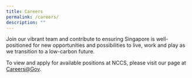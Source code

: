 ```yaml
---
title: Careers
permalink: /careers/
description: ""
---
```

Join our vibrant team and contribute to ensuring Singapore is well-positioned for new opportunities and possibilities to live, work and play as we transition to a low-carbon future.

To view and apply for available positions at NCCS, please visit our page at [Careers@Gov](https://www.careers.hrp.gov.sg/sap/bc/ui5_ui5/sap/ZGERCFA004/index.html?search-keyword=Strategy%20Group).